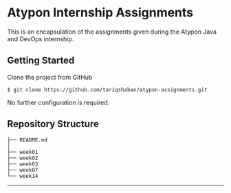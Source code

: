 Atypon Internship Assignments
==============================
This is an encapsulation of the assignments given during the Atypon Java and DevOps internship.

Getting Started
------------

Clone the project from GitHub

`$ git clone https://github.com/tariqshaban/atypon-assignments.git`

No further configuration is required.

Repository Structure
------------

    ├── README.md
    │
    ├── week01
    ├── week02
    ├── week03
    ├── week07
    └── week14

--------